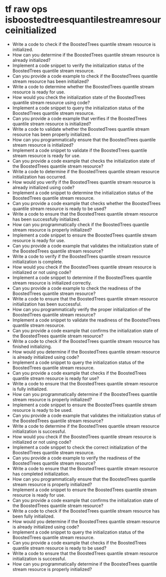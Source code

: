 # tf raw ops isboostedtreesquantilestreamresourceinitialized

- Write a code to check if the BoostedTrees quantile stream resource is initialized.
- How can you determine if the BoostedTrees quantile stream resource is already initialized?
- Implement a code snippet to verify the initialization status of the BoostedTrees quantile stream resource.
- Can you provide a code example to check if the BoostedTrees quantile stream resource has been initialized?
- Write a code to determine whether the BoostedTrees quantile stream resource is ready for use.
- How would you check the initialization state of the BoostedTrees quantile stream resource using code?
- Implement a code snippet to query the initialization status of the BoostedTrees quantile stream resource.
- Can you provide a code example that verifies if the BoostedTrees quantile stream resource is initialized?
- Write a code to validate whether the BoostedTrees quantile stream resource has been properly initialized.
- How can you programmatically ensure that the BoostedTrees quantile stream resource is initialized?
- Implement a code snippet to validate if the BoostedTrees quantile stream resource is ready for use.
- Can you provide a code example that checks the initialization state of the BoostedTrees quantile stream resource?
- Write a code to determine if the BoostedTrees quantile stream resource initialization has occurred.
- How would you verify if the BoostedTrees quantile stream resource is already initialized using code?
- Implement a code snippet to determine the initialization status of the BoostedTrees quantile stream resource.
- Can you provide a code example that checks whether the BoostedTrees quantile stream resource is ready to be used?
- Write a code to ensure that the BoostedTrees quantile stream resource has been successfully initialized.
- How can you programmatically check if the BoostedTrees quantile stream resource is properly initialized?
- Implement a code snippet to ensure the BoostedTrees quantile stream resource is ready for use.
- Can you provide a code example that validates the initialization state of the BoostedTrees quantile stream resource?
- Write a code to verify if the BoostedTrees quantile stream resource initialization is complete.
- How would you check if the BoostedTrees quantile stream resource is initialized or not using code?
- Implement a code snippet to determine if the BoostedTrees quantile stream resource is initialized correctly.
- Can you provide a code example to check the readiness of the BoostedTrees quantile stream resource?
- Write a code to ensure that the BoostedTrees quantile stream resource initialization has been successful.
- How can you programmatically verify the proper initialization of the BoostedTrees quantile stream resource?
- Implement a code snippet to validate the readiness of the BoostedTrees quantile stream resource.
- Can you provide a code example that confirms the initialization state of the BoostedTrees quantile stream resource?
- Write a code to check if the BoostedTrees quantile stream resource has finished initializing.
- How would you determine if the BoostedTrees quantile stream resource is already initialized using code?
- Implement a code snippet to query the initialization status of the BoostedTrees quantile stream resource.
- Can you provide a code example that checks if the BoostedTrees quantile stream resource is ready for use?
- Write a code to ensure that the BoostedTrees quantile stream resource is fully initialized.
- How can you programmatically determine if the BoostedTrees quantile stream resource is properly initialized?
- Implement a code snippet to ensure the BoostedTrees quantile stream resource is ready to be used.
- Can you provide a code example that validates the initialization status of the BoostedTrees quantile stream resource?
- Write a code to determine if the BoostedTrees quantile stream resource initialization is successful.
- How would you check if the BoostedTrees quantile stream resource is initialized or not using code?
- Implement a code snippet to check the correct initialization of the BoostedTrees quantile stream resource.
- Can you provide a code example to verify the readiness of the BoostedTrees quantile stream resource?
- Write a code to ensure that the BoostedTrees quantile stream resource has completed initialization.
- How can you programmatically ensure that the BoostedTrees quantile stream resource is properly initialized?
- Implement a code snippet to ensure the BoostedTrees quantile stream resource is ready for use.
- Can you provide a code example that confirms the initialization state of the BoostedTrees quantile stream resource?
- Write a code to check if the BoostedTrees quantile stream resource has been fully initialized.
- How would you determine if the BoostedTrees quantile stream resource is already initialized using code?
- Implement a code snippet to query the initialization status of the BoostedTrees quantile stream resource.
- Can you provide a code example that checks if the BoostedTrees quantile stream resource is ready to be used?
- Write a code to ensure that the BoostedTrees quantile stream resource initialization is successful.
- How can you programmatically determine if the BoostedTrees quantile stream resource is properly initialized?